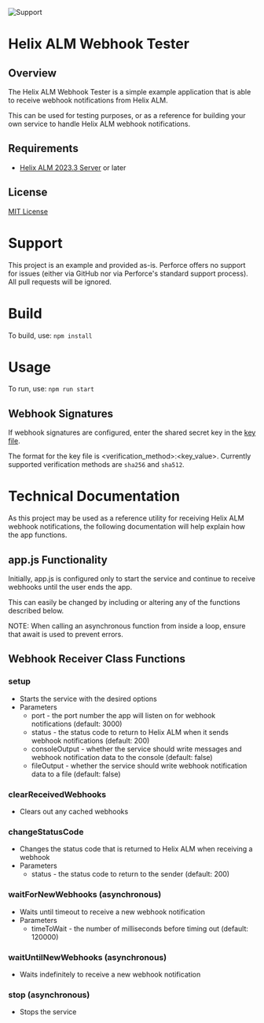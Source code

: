 ![Support](https://img.shields.io/badge/Support-None-red.svg)
# Helix ALM Webhook Tester
## Overview
The Helix ALM Webhook Tester is a simple example application that is able to receive webhook notifications from Helix ALM. 

This can be used for testing purposes, or as a reference for building your own service to handle Helix ALM webhook notifications.

## Requirements
* [Helix ALM 2023.3 Server](https://www.perforce.com/downloads/helix-alm) or later

## License
[MIT License](LICENSE.txt)

# Support
This project is an example and provided as-is. 
Perforce offers no support for issues (either via GitHub nor via Perforce's standard support process).  All pull requests will be ignored.

# Build
To build, use:
`npm install`

# Usage
To run, use:
`npm run start`

## Webhook Signatures
If webhook signatures are configured, enter the shared secret key in the [key file](sharedSecretKey.txt).

The format for the key file is <verification_method>:<key_value>. Currently supported verification methods are `sha256` and `sha512`.

# Technical Documentation
As this project may be used as a reference utility for receiving Helix ALM webhook notifications, the following documentation will help explain how the app functions.

## app.js Functionality
Initially, app.js is configured only to start the service and continue to receive webhooks until the user ends the app.

This can easily be changed by including or altering any of the functions described below.

NOTE: When calling an asynchronous function from inside a loop, ensure that await is used to prevent errors.

## Webhook Receiver Class Functions
### setup
* Starts the service with the desired options
* Parameters
  * port - the port number the app will listen on for webhook notifications (default: 3000)
  * status - the status code to return to Helix ALM when it sends webhook notifications (default: 200)
  * consoleOutput - whether the service should write messages and webhook notification data to the console (default: false)
  * fileOutput - whether the service should write webhook notification data to a file (default: false)

### clearReceivedWebhooks
* Clears out any cached webhooks

### changeStatusCode
* Changes the status code that is returned to Helix ALM when receiving a webhook
* Parameters
  * status - the status code to return to the sender (default: 200)

### waitForNewWebhooks (asynchronous)
* Waits until timeout to receive a new webhook notification
* Parameters
  * timeToWait - the number of milliseconds before timing out (default: 120000)

### waitUntilNewWebhooks (asynchronous)
* Waits indefinitely to receive a new webhook notification

### stop (asynchronous)
* Stops the service